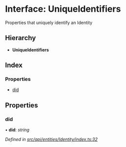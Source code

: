 # Interface: UniqueIdentifiers

Properties that uniquely identify an Identity

## Hierarchy

* **UniqueIdentifiers**

## Index

### Properties

* [did](api_entities_identity.uniqueidentifiers.md#did)

## Properties

###  did

• **did**: *string*

*Defined in [src/api/entities/Identity/index.ts:32](https://github.com/PolymathNetwork/polymesh-sdk/blob/6d34df1/src/api/entities/Identity/index.ts#L32)*
